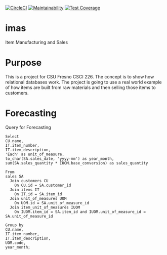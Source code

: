 [![CircleCI](https://circleci.com/gh/LucasAnderson1984/imas.svg?style=svg&circle-token=705aa89f7de55d6a22d02fbd122597d33264ff9a)](https://circleci.com/gh/LucasAnderson1984/imas)
[![Maintainability](https://api.codeclimate.com/v1/badges/7ed3e077b116499ce906/maintainability)](https://codeclimate.com/github/LucasAnderson1984/imas/maintainability)
[![Test Coverage](https://api.codeclimate.com/v1/badges/7ed3e077b116499ce906/test_coverage)](https://codeclimate.com/github/LucasAnderson1984/imas/test_coverage)

# imas
Item Manufacturing and Sales

# Purpose
This is a project for CSU Fresno CSCI 226. The concept is to show how relational databases work. The project is going to use a real world example of how items are built from raw materials and then selling those items to customers.

# Forecasting

Query for Forecasting
```
Select
CU.name,
IT.item_number,
IT.item_description,
'Each' as unit_of_measure,
to_char(SA.sales_date, 'yyyy-mm') as year_month,
sum(SA.sales_quantity * IUOM.base_conversion) as sales_quantity

From
sales SA
  Join customers CU
    On CU.id = SA.customer_id
  Join items IT
    On IT.id = SA.item_id
  Join unit_of_measures UOM
    On UOM.id = SA.unit_of_measure_id
  Join item_unit_of_measures IUOM
    On IUOM.item_id = SA.item_id and IUOM.unit_of_measure_id = SA.unit_of_measure_id

Group by
CU.name,
IT.item_number,
IT.item_description,
UOM.code,
year_month;
```
